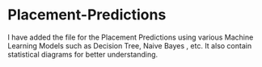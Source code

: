 # Placement-Predictions
I have added the file for the Placement Predictions using various Machine Learning Models such as Decision Tree, Naive Bayes , etc.
It also contain statistical diagrams for better understanding.
